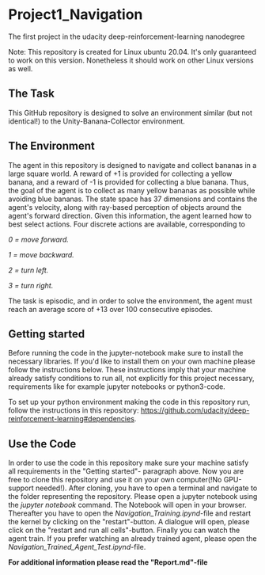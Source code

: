 # Project1_Navigation
The first project in the udacity deep-reinforcement-learning nanodegree

Note: This repository is created for Linux ubuntu 20.04. It's only guaranteed to work on this version. Nonetheless it should work on other Linux versions as well.

## The Task
This GitHub repository is designed to solve an environment similar (but not identical!) to the Unity-Banana-Collector environment.

## The Environment
The agent in this repository is designed to navigate and collect bananas in a large square world. A reward of +1 is provided for collecting a yellow banana, and a 
reward of -1 is provided for collecting a blue banana. Thus, the goal of the agent is to collect as many yellow bananas as possible while avoiding blue bananas. 
The state space has 37 dimensions and contains the agent's velocity, along with ray-based perception of objects around the agent's forward direction. Given this 
information, the agent learned how to best select actions. Four discrete actions are available, corresponding to

*0 = move forward.*

*1 = move backward.*

*2 = turn left.*

*3 = turn right.*

The task is episodic, and in order to solve the environment, the agent must reach an average score of +13 over 100 consecutive episodes.

## Getting started
Before running the code in the jupyter-notebook make sure to install the necessary libraries. If you'd like to install them on your own machine please follow the instructions below. These instructions imply that your machine already satisfy conditions to run all, not explicitly for this project necessary, requirements like for example jupyter notebooks or python3-code.

To set up your python environment making the code in this repository run, follow the instructions in this repository: https://github.com/udacity/deep-reinforcement-learning#dependencies.

## Use the Code
In order to use the code in this repository make sure your machine satisfy  all requirements in the "Getting started"- paragraph above. Now you are free to clone this repository and use it on your own computer(!No GPU-support needed!). After cloning, you have to open a terminal and navigate to the folder representing the repository. Please open a jupyter notebook using the *jupyter notebook* command. The Notebook will open in your browser. Thereafter you have to open the *Navigation_Training.ipynd*-file and restart the kernel by clicking on the "restart"-button. A dialogue will open, please click on the "restart and run all cells"-button. Finally you can watch the agent train. If you prefer watching an already trained agent, please open the *Navigation_Trained_Agent_Test.ipynd*-file.

**For additional information please read the "Report.md"-file**
